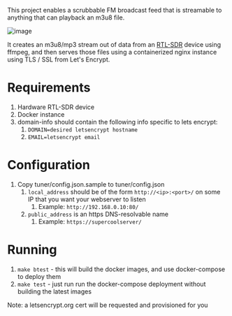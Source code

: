 This project enables a scrubbable FM broadcast feed that is streamable to anything that can playback an m3u8 file.

![image](https://user-images.githubusercontent.com/2223592/137526576-9da596b6-eb17-4909-a152-90afb53b8381.png)

It creates an m3u8/mp3 stream out of data from an [RTL-SDR](https://www.rtl-sdr.com/) device using ffmpeg, and then serves those files using a containerized nginx instance using TLS / SSL from Let's Encrypt.

# Requirements

1. Hardware RTL-SDR device
1. Docker instance
1. domain-info should contain the following info specific to lets encrypt:
   1. `DOMAIN=desired letsencrypt hostname`
   1. `EMAIL=letsencrypt email`

# Configuration

1. Copy tuner/config.json.sample to tuner/config.json
   1. `local_address` should be of the form `http://<ip>:<port>/` on some IP that you want your webserver to listen
	  1. Example: `http://192.168.0.10:80/`
   1. `public_address` is an https DNS-resolvable name
	  1. Example: `https://supercoolserver/`

# Running

1. `make btest` - this will build the docker images, and use docker-compose to deploy them
1. `make test` - just run run the docker-compose deployment without building the latest images

Note: a letsencrypt.org cert will be requested and provisioned for you
